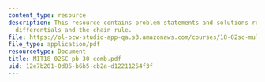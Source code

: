 ```yaml
---
content_type: resource
description: This resource contains problem statements and solutions related to total
  differentials and the chain rule.
file: https://ol-ocw-studio-app-qa.s3.amazonaws.com/courses/18-02sc-multivariable-calculus-fall-2010/12e7b2010d85b6b5cb2ad12211254f3f_MIT18_02SC_pb_30_comb.pdf
file_type: application/pdf
resourcetype: Document
title: MIT18_02SC_pb_30_comb.pdf
uid: 12e7b201-0d85-b6b5-cb2a-d12211254f3f
---
```

